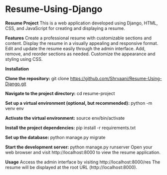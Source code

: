 # Resume-Using-Django
**Resume Project**
This is a web application developed using Django, HTML, CSS, and JavaScript for creating and displaying a resume.

**Features**
Create a professional resume with customizable sections and content.
Display the resume in a visually appealing and responsive format.
Edit and update the resume easily through the admin interface.
Add, remove, and reorder sections as needed.
Customize the appearance and styling using CSS.

**Installation**

**Clone the repository:**
git clone https://github.com/Shrvaani/Resume-Using-Django.git

**Navigate to the project directory:**
cd resume-project

**Set up a virtual environment (optional, but recommended):**
python -m venv env

**Activate the virtual environment:**
source env/bin/activate

**Install the project dependencies:**
pip install -r requirements.txt

**Set up the database:**
python manage.py migrate

**Start the development server:**
python manage.py runserver
Open your web browser and visit http://localhost:8000 to view the resume application.

**Usage**
Access the admin interface by visiting http://localhost:8000/res
The resume will be displayed at the root URL (http://localhost:8000).
